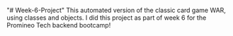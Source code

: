 "# Week-6-Project" 
This automated version of the classic card game WAR, using classes and objects. I did this project as part of week 6 for the Promineo Tech backend bootcamp! 
